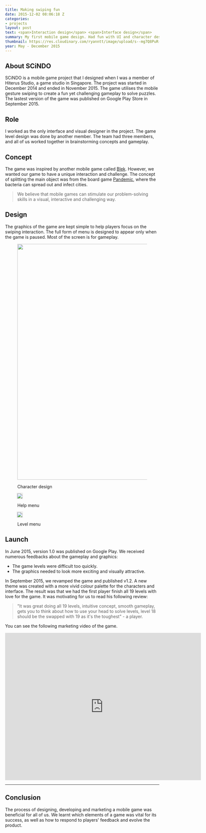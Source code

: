 ```yaml
---
title: Making swiping fun
date: 2015-12-02 08:06:18 Z
categories:
- projects
layout: post
text: <span>Interaction design</span> <span>Interface design</span>
summary: My first mobile game design. Had fun with UI and character design.
thumbnail: https://res.cloudinary.com/ryanntt/image/upload/s--mg7Q8PuR--/c_scale,w_1536/v1542801308/scindo/scindo-thumbnail.png
year: May - December 2015
---
```


## About SCiNDO

SCiNDO is a mobile game project that I designed when I was a member of Hiterus Studio, a game studio in Singapore. The project was started in December 2014 and ended in November 2015. The game utilises the mobile gesture swiping to create a fun yet challenging gameplay to solve puzzles. The lastest version of the game was published on Google Play Store in September 2015.

## Role

I worked as the only interface and visual designer in the project. The game level design was done by another member. The team had three members, and all of us worked together in brainstorming concepts and gameplay. 

## Concept

The game was inspired by another mobile game called [Blek](https://en.wikipedia.org/wiki/Blek). However, we wanted our game to have a unique interaction and challenge. The concept of splitting the main object was from the board game [Pandemic](https://en.wikipedia.org/wiki/Pandemic_%28board_game%29), where the bacteria can spread out and infect cities.


<blockquote class="highlighted full-width">
    <p>We believe that mobile games can stimulate our problem-solving skills in a visual, interactive and challenging way.</p>
</blockquote>


## Design

The graphics of the game are kept simple to help players focus on the swiping interaction. The full form of menu is designed to appear only when the game is paused. Most of the screen is for gameplay. 

<figure class="text-width">
    <img width="768" src="https://res.cloudinary.com/ryanntt/image/upload/s--LlZEFtAc--/c_scale,h_522,w_1536/v1542790547/scindo/characters.png">
    <figcaption><p>Character design</p></figcaption>
</figure>


<figure style="max-width: 384px;">
    <img style="box-shadow: 0px 0px 2px 2px rgba(0, 0, 0, 0.1);" src="https://res.cloudinary.com/ryanntt/image/upload/s--pbgXsosq--/v1542788689/scindo/help-menu.gif">
    <figcaption><p>Help menu</p></figcaption>
</figure>

<figure style="max-width: 384px;">
    <img style="box-shadow: 0px 0px 2px 2px rgba(0, 0, 0, 0.1);" src="https://res.cloudinary.com/ryanntt/image/upload/s--txmENH9A--/v1542788692/scindo/level-menu.gif">
    <figcaption><p>Level menu</p></figcaption>
</figure>

## Launch

In June 2015, version 1.0 was published on Google Play. We received numerous feedbacks about the gameplay and graphics:
- The game levels were difficult too quickly.
- The graphics needed to look more exciting and visually attractive.

In September 2015, we revamped the game and published v1.2. A new theme was created with a more vivid colour palette for the characters and interface. The result was that we had the first player finish all 19 levels with love for the game. It was motivating for us to read his following review:

>"It was great doing all 19 levels, intuitive concept, smooth gameplay, gets you to think about how to use your head to solve levels, level 18 should be the swapped with 19 as it's the toughest" - a player.

You can see the following marketing video of the game.

<div class="my-video [vimeo, widescreen]">
  <iframe src="https://player.vimeo.com/video/301980023" width="640" height="480" frameborder="0" webkitallowfullscreen mozallowfullscreen allowfullscreen></iframe>
</div>

<hr/>

## Conclusion

The process of designing, developing and marketing a mobile game was beneficial for all of us. We learnt which elements of a game was vital for its success, as well as how to respond to players' feedback and evolve the product.




